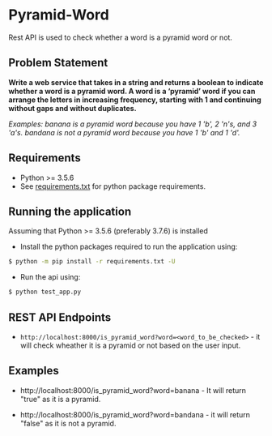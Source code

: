 # Pyramid-Word
Rest API is used to check whether a word is a pyramid word or not.

## Problem Statement 

**Write a web service that takes in a string and returns a boolean to indicate whether a word is a pyramid word. A word is a ‘pyramid’ word if you can arrange the letters in increasing frequency, starting with 1 and continuing without gaps and without duplicates.**

*Examples: banana is a pyramid word because you have 1 'b', 2 'n's, and 3 'a's. bandana is not a pyramid word because you have 1 'b' and 1 'd'.*


## Requirements
 - Python >= 3.5.6
 - See [requirements.txt](requirements.txt) for python package requirements.
 
 
## Running the application

 Assuming that Python >= 3.5.6 (preferably 3.7.6) is installed
 
 - Install the python packages required to run the application using:
 
```bash
$ python -m pip install -r requirements.txt -U
```

- Run the api using:

```bash
$ python test_app.py
```

## REST API Endpoints

 - `http://localhost:8000/is_pyramid_word?word=<word_to_be_checked>` - it will check wheather it is a pyramid or not based on the user input.
 
 
 ## Examples
 
 - http://localhost:8000/is_pyramid_word?word=banana - It will return "true" as it is a pyramid.
 
 - http://localhost:8000/is_pyramid_word?word=bandana - it will return "false" as it is not a pyramid.
 
